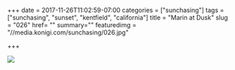 +++
date = 2017-11-26T11:02:59-07:00
categories = ["sunchasing"]
tags = ["sunchasing", "sunset", "kentfield", "california"]
title = "Marin at Dusk"
slug = "026"
href= ""
summary=""
featuredimg = "//media.konigi.com/sunchasing/026.jpg"

+++

<img src="//media.konigi.com/sunchasing/026.jpg" />
